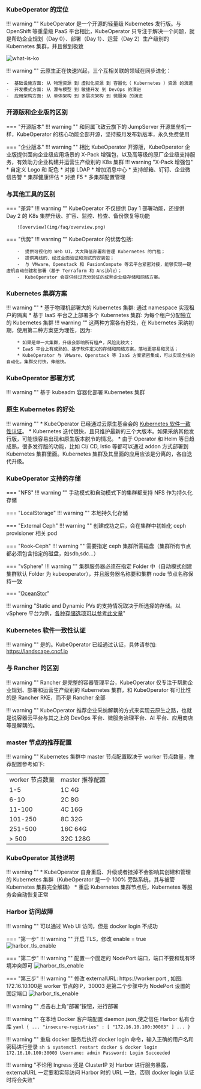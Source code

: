 
### KubeOperator 的定位

!!! warning ""
    KubeOperator 是一个开源的轻量级 Kubernetes 发行版。与 OpenShift 等重量级 PaaS 平台相比，KubeOperator 只专注于解决一个问题，就是帮助企业规划（Day 0）、部署（Day 1）、运营（Day 2）生产级别的 Kubernetes 集群，并且做到极致

![what-is-ko](img/faq/what-is-ko.png)

!!! warning ""
    云原生正在快速兴起，三个互相关联的领域在同步进化：  

    -  基础设施方面: 从 物理资源 到 虚拟化资源 到 容器化（ Kubernetes ）资源 的演进
    -  开发模式方面: 从 瀑布模型 到 敏捷开发 到 DevOps 的演进
    -  应用架构方面: 从 单体架构 到 多层次架构 到 微服务 的演进

### 开源版和企业版的区别

=== "开源版本"
    !!! warning ""
        和同属飞致云旗下的 JumpServer 开源堡垒机一样，KubeOperator 的核心功能全部开源，坚持按月发布新版本，永久免费使用

=== "企业版本"
    !!! warning ""
        相比 KubeOperator 开源版，KubeOperator 企业版提供面向企业级应用场景的 X-Pack 增强包，以及高等级的原厂企业级支持服务，有效助力企业构建并运营生产级别的 K8s 集群
        !!! warning "X-Pack 增强包"
            * 自定义 Logo 和 配色
            * 对接 LDAP
            * 增加消息中心
            * 支持邮箱、钉钉、企业微信告警
            * 集群健康评估
            * 对接 F5
            * 多集群配置管理

### 与其他工具的区别

=== "差异"
    !!! warning ""
        KubeOperator 不仅提供 Day 1 部署功能，还提供 Day 2 的 K8s 集群升级、扩容、监控、检查、备份恢复等功能

        ![overview](img/faq/overview.png)

=== "优势"
    !!! warning ""
        KubeOperator 的优势包括:  

        -  提供可视化的 Web UI，大大降低部署和管理 Kubernetes 的门槛；
        -  提供离线的、经过全面验证和测试的安装包；
        -  与 VMware、Openstack 和 FusionCompute 等云平台紧密对接，能够实现一键虚机自动创建和部署（基于 Terraform 和 Ansible）；
        -  KubeOperator 会提供经过充分验证的成熟企业级存储和网络方案。

### Kubernetes 集群方案

!!! warning ""
    * 基于物理机部署大的 Kubernetes 集群: 通过 namespace 实现租户的隔离
    * 基于 IaaS 平台之上部署多个 Kubernetes 集群: 为每个租户分配独立的 Kubernetes 集群
    !!! warning ""
        这两种方案各有好处，在 Kubernetes 采纳初期，使用第二种方案更为理性，因为:
    
        * 如果是单一大集群，升级会影响所有租户，风险比较大；
        * IaaS 平台上有成熟的、基于软件定义的存储和网络方案，落地更容易和灵活；
        * KubeOperator 与 VMware、Openstack 等 IaaS 方案紧密集成，可以实现全栈的自动化，集群交付快，伸缩快。

### KubeOperator 部署方式

!!! warning ""
    基于 kubeadm 容器化部署 Kubernetes 集群

### 原生 Kubernetes 的好处

!!! warning ""
    * KubeOperator 已经通过云原生基金会的 [Kubernetes 软件一致性认证](https://landscape.cncf.io)。
    * Kubernetes 迭代很快，且只维护最新的三个大版本。如果采纳其他发行版，可能很容易出现和原生版本脱节的情况。
    * 由于 Operator 和 Helm 等日趋成熟，很多发行版的功能，比如 CI/ CD, Istio 等都可以通过 addon 方式部署到 Kubernetes 集群里面。Kubernetes 集群及其里面的应用应该是分离的，各自迭代升级。

### KubeOperator 支持的存储

=== "NFS"
    !!! warning ""
        手动模式和自动模式下的集群都支持 NFS 作为持久化存储

=== "LocalStorage"
    !!! warning ""
        本地持久化存储

=== "External Ceph"
    !!! warning ""
        创建成功之后，会在集群中初始化 ceph provisioner 相关 pod

=== "Rook-Ceph"
    !!! warning ""
        需要指定 ceph 集群所需磁盘（集群所有节点都必须包含指定的磁盘，如sdb,sdc...）

=== "vSphere"
    !!! warning ""
        集群服务器必须在指定 Folder 中（自动模式创建集群默认 Folder 为 kubeoperator），并且服务器名称要和集群 node 节点名称保持一致

=== "[OceanStor](https://github.com/Huawei/eSDK_K8S_Plugin/tree/master/docs/zh)"

!!! warning "Static and Dynamic PVs 的支持情况取决于所选择的存储。以 vSphere 平台为例，[各种存储选项可以参考此文章](https://docs.vmware.com/en/VMware-Enterprise-PKS/1.5/vmware-enterprise-pks-15/GUID-vsphere-persistent-storage.html)"

### Kubernetes 软件一致性认证

!!! warning ""
    是的。KubeOperator 已经通过认证，具体请参加: https://landscape.cncf.io

### 与 Rancher 的区别

!!! warning ""
    Rancher 是完整的容器管理平台，KubeOperator 仅专注于帮助企业规划、部署和运营生产级别的 Kubernetes 集群，和 KubeOperator 有可比性的是 Rancher RKE，而不是 Rancher 全部

!!! warning ""
    KubeOperator 推荐企业采纳解耦的方式来实现云原生之路，也就是说容器云平台与其之上的 DevOps 平台、微服务治理平台、AI 平台、应用商店等是解耦的。

### master 节点的推荐配置

!!! warning ""
    Kubernetes 集群中 master 节点配置取决于 worker 节点数量，推荐配置参考如下:
    <table>
        <tr>
            <td>worker 节点数量</td>
            <td>master 推荐配置</td>
        </tr>
        <tr>
            <td>1-5</td>
            <td>1C 4G</td>
        </tr>
        <tr>
            <td>6-10</td>
            <td>2C 8G</td>
        </tr>
        <tr>
            <td>11-100</td>
            <td>4C 16G</td>
        </tr>
        <tr>
            <td>101-250</td>
            <td>8C 32G</td>
        </tr>
        <tr>
            <td>251-500</td>
            <td>16C 64G</td>
        </tr>
        <tr>
            <td>> 500</td>
            <td>32C 128G</td>
        </tr>
        </tr>
    </table>
### KubeOperator 其他说明

!!! warning ""
    * KubeOperator 自身重启、升级或者挂掉不会影响其创建和管理的 Kubernetes 集群（KubeOperator 是一个 100% 旁路系统，其与被管 Kubernetes 集群完全解耦）
    * 重启 Kubernetes 集群节点后，Kubernetes 等服务会自动恢复正常

### Harbor 访问故障

!!! warning ""
    可以通过 Web UI 访问，但是 docker login 不成功

=== "第一步"
    !!! warning ""
        开启 TLS，修改 enable = true
    ![harbor_tls_enable](./img/faq/harbor-tls.jpg)

=== "第二步"
    !!! warning ""
        配置一个固定的 NodePort 端口，端口不要和现有环境冲突即可
    ![harbor_tls_enable](./img/faq/harbor-nodeport.jpg)

=== "第三步"
    !!! warning ""
        修改 externalURL: https://worker:port , 如图: 172.16.10.100是 worker 节点的IP，30003 是第二个步骤中为 NodePort 设置的固定端口
    ![harbor_tls_enable](./img/faq/harbor-externalurl.jpg)

!!! warning ""
    点击右上角“部署”按钮，进行部署

!!! warning ""
    在本地 Docker 客户端配置 daemon.json,使之信任 Harbor 私有仓库
    ```yaml
    {
      ...
      "insecure-registries" : [
        "172.16.10.100:30003"
      ]
      ...
    }
    ```

!!! warning ""
    重启 docker 服务后执行 docker login 命令，输入正确的用户名和密码进行登录
    ```sh
    $ systemctl restart docker
    $ docker login 172.16.10.100:30003
    Username: admin
    Password:
    Login Succeeded
    ```

!!! warning "不论用 Ingress 还是 ClusterIP 对 Harbor 进行服务暴露，externalURL 一定要和实际访问 Harbor 时的 URL 一致，否则 docker login 认证时将会失败"
